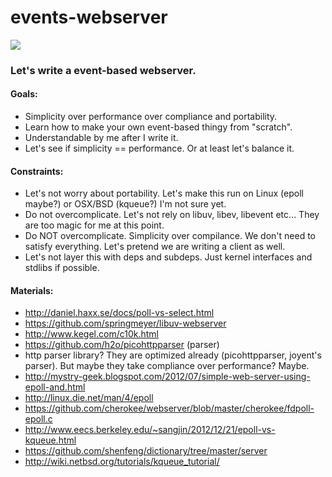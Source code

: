 events-webserver
================

![](http://i.imgur.com/ChzUb.jpg)

### Let's write a event-based webserver.

#### Goals:

 - Simplicity over performance over compliance and portability.
 - Learn how to make your own event-based thingy from "scratch".
 - Understandable by me after I write it.
 - Let's see if simplicity == performance. Or at least let's balance it.

#### Constraints:

 - Let's not worry about portability. Let's make this run on Linux (epoll maybe?) or OSX/BSD (kqueue?) I'm not sure yet.
 - Do not overcomplicate. Let's not rely on libuv, libev, libevent etc... They are too magic for me at this point.
 - Do NOT overcomplicate. Simplicity over compilance. We don't need to satisfy everything. Let's pretend we are writing a client as well.
 - Let's not layer this with deps and subdeps. Just kernel interfaces and stdlibs if possible.

#### Materials:

 - http://daniel.haxx.se/docs/poll-vs-select.html
 - https://github.com/springmeyer/libuv-webserver
 - http://www.kegel.com/c10k.html
 - https://github.com/h2o/picohttpparser (parser)
 - http parser library? They are optimized already (picohttpparser, joyent's parser). But maybe they take compliance over performance? Maybe.
 - http://mystry-geek.blogspot.com/2012/07/simple-web-server-using-epoll-and.html
 - http://linux.die.net/man/4/epoll
 - https://github.com/cherokee/webserver/blob/master/cherokee/fdpoll-epoll.c
 - http://www.eecs.berkeley.edu/~sangjin/2012/12/21/epoll-vs-kqueue.html
 - https://github.com/shenfeng/dictionary/tree/master/server
 - http://wiki.netbsd.org/tutorials/kqueue_tutorial/


